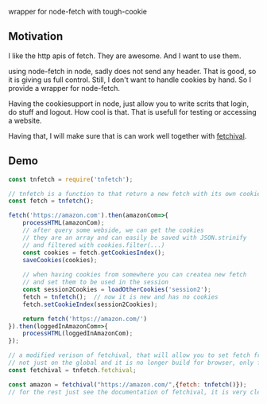 wrapper for node-fetch with tough-cookie

## Motivation
I like the http apis of fetch. They are awesome. And I want to use them. 

using node-fetch in node, sadly does not send any header. That is good, so it is giving us full control. Still, I don't want to handle cookies by hand. So I provide a wrapper for node-fetch. 

Having the cookiesupport in node, just allow you to write scrits that login, do stuff and logout. How cool is that. That is usefull for testing or accessing a website.

Having that,  I will make sure that is can work well together with [fetchival](https://github.com/typicode/fetchival).

## Demo
```js
const tnfetch = require('tnfetch');

// tnfetch is a function to that return a new fetch with its own cookie store
const fetch = tnfetch();

fetch('https://amazon.com').then(amazonCom=>{
    processHTML(amazonCom);
    // after query some webside, we can get the cookies
    // they are an array and can easily be saved with JSON.strinify
    // and filtered with cookies.filter(...)
    const cookies = fetch.getCookiesIndex();
    saveCookies(cookies);
    
    // when having cookies from somewhere you can createa new fetch 
    // and set them to be used in the session
    const session2Cookies = loadOtherCookies('session2');
    fetch = tnfetch();  // now it is new and has no cookies
    fetch.setCookieIndex(session2Cookies);

    return fetch('https://amazon.com/')
}).then(loggedInAmazonCom=>{
    processHTML(loggedInAmazonCom);
});

// a modified verison of fetchival, that will allow you to set fetch from the options
// not just on the global and it is no longer build for browser, only for node-fetch
const fetchival = tnfetch.fetchival;

const amazon = fetchival("https://amazon.com/",{fetch: tnfetch()});
// for the rest just see the documentation of fetchival, it is very clean

```

